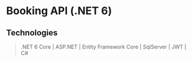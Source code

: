 # Booking API (.NET 6)

## Technologies

> .NET 6 Core | ASP.NET | Entity Framework Core | SqlServer | JWT | C#

